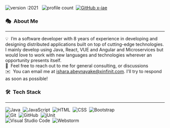 ![version :2021](https://img.shields.io/badge/version-2021-informational?style=flat) &nbsp;
![profile count](https://komarev.com/ghpvc/?username=x-iae&color=red)&nbsp;
[![GitHub x-iae](https://img.shields.io/github/followers/x-iae?label=follow&style=social)](https://github.com/x-iae)&nbsp;
### 🎭 &nbsp;About Me

---

💡 &nbsp;I’m a software developer with 8 years of experience in developing and designing distributed applications built on top of cutting-edge technologies. I mainly develop using Java, React, VUE and Angular and Microservices but would love to work with new languages and technologies wherever an opportunity presents itself.\
💬 &nbsp;Feel free to reach out to me for general consulting, or discussions\
✉️ &nbsp;You can email me at ishara.abeynayake@xinfinit.com. I'll try to respond as soon as possible!

### 🛠 &nbsp;Tech Stack

---

![Java](https://img.shields.io/badge/-Java-05122A?style=flat&logo=Java&logoColor=FFA518)&nbsp;
![JavaScript](https://img.shields.io/badge/-JavaScript-05122A?style=flat&logo=javascript)&nbsp;
![HTML](https://img.shields.io/badge/-HTML-05122A?style=flat&logo=HTML5)&nbsp;
![CSS](https://img.shields.io/badge/-CSS-05122A?style=flat&logo=CSS3&logoColor=1572B6)&nbsp;
![Bootstrap](https://img.shields.io/badge/-Bootstrap-05122A?style=flat&logo=bootstrap&logoColor=563D7C)\
![Git](https://img.shields.io/badge/-Git-05122A?style=flat&logo=git)&nbsp;
![GitHub](https://img.shields.io/badge/-GitHub-05122A?style=flat&logo=github)&nbsp;
![jUnit](https://img.shields.io/badge/jUnit%20-%23150458.svg?&style=flat&logo=Java&logoColor=white)&nbsp;\
![Visual Studio Code](https://img.shields.io/badge/-Visual%20Studio%20Code-05122A?style=flat&logo=visual-studio-code&logoColor=007ACC)&nbsp;
![Webstorm](https://img.shields.io/badge/-Webstorm-05122A?style=flat&logo=webstorm&logoColor=007ACC)&nbsp;

